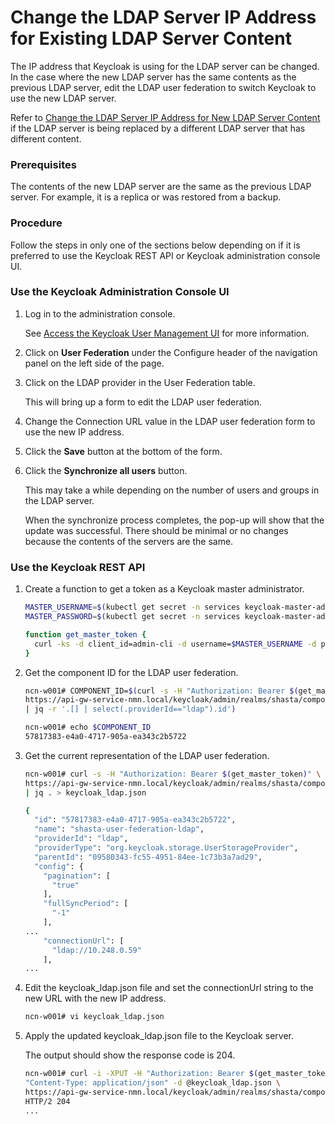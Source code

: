 # Change the LDAP Server IP Address for Existing LDAP Server Content

The IP address that Keycloak is using for the LDAP server can be changed. In the case where the new LDAP server has the same contents as the previous LDAP server, edit the LDAP user federation to switch Keycloak to use the new LDAP server.

Refer to [Change the LDAP Server IP Address for New LDAP Server Content](Change_the_LDAP_Server_IP_Address_for_New_LDAP_Server_Content.md) if the LDAP server is being replaced by a different LDAP server that has different content.

### Prerequisites

The contents of the new LDAP server are the same as the previous LDAP server. For example, it is a replica or was restored from a backup.

### Procedure

Follow the steps in only one of the sections below depending on if it is preferred to use the Keycloak REST API or Keycloak administration console UI.


### Use the Keycloak Administration Console UI

1.  Log in to the administration console.

    See [Access the Keycloak User Management UI](Access_the_Keycloak_User_Management_UI.md) for more information.

2.  Click on **User Federation** under the Configure header of the navigation panel on the left side of the page.

3.  Click on the LDAP provider in the User Federation table.

    This will bring up a form to edit the LDAP user federation.

4.  Change the Connection URL value in the LDAP user federation form to use the new IP address.

5.  Click the **Save** button at the bottom of the form.

6.  Click the **Synchronize all users** button.

    This may take a while depending on the number of users and groups in the LDAP server.

    When the synchronize process completes, the pop-up will show that the update was successful. There should be minimal or no changes because the contents of the servers are the same.


### Use the Keycloak REST API

1.  Create a function to get a token as a Keycloak master administrator.

    ```bash
    MASTER_USERNAME=$(kubectl get secret -n services keycloak-master-admin-auth -ojsonpath='{.data.user}' | base64 -d)
    MASTER_PASSWORD=$(kubectl get secret -n services keycloak-master-admin-auth -ojsonpath='{.data.password}' | base64 -d)

    function get_master_token {
      curl -ks -d client_id=admin-cli -d username=$MASTER_USERNAME -d password=$MASTER_PASSWORD -d grant_type=password https://api-gw-service-nmn.local/keycloak/realms/master/protocol/openid-connect/token | python -c "import sys.json; print json.load(sys.stdin)['access_token']"
    }
    ```

2.  Get the component ID for the LDAP user federation.

    ```bash
    ncn-w001# COMPONENT_ID=$(curl -s -H "Authorization: Bearer $(get_master_token)" \
    https://api-gw-service-nmn.local/keycloak/admin/realms/shasta/components \
    | jq -r '.[] | select(.providerId=="ldap").id')

    ncn-w001# echo $COMPONENT_ID
    57817383-e4a0-4717-905a-ea343c2b5722
    ```

3.  Get the current representation of the LDAP user federation.

    ```bash
    ncn-w001# curl -s -H "Authorization: Bearer $(get_master_token)" \
    https://api-gw-service-nmn.local/keycloak/admin/realms/shasta/components/$COMPONENT_ID \
    | jq . > keycloak_ldap.json

    {
      "id": "57817383-e4a0-4717-905a-ea343c2b5722",
      "name": "shasta-user-federation-ldap",
      "providerId": "ldap",
      "providerType": "org.keycloak.storage.UserStorageProvider",
      "parentId": "09580343-fc55-4951-84ee-1c73b3a7ad29",
      "config": {
        "pagination": [
          "true"
        ],
        "fullSyncPeriod": [
          "-1"
        ],
    ...
        "connectionUrl": [
          "ldap://10.248.0.59"
        ],
    ...
    ```

4.  Edit the keycloak\_ldap.json file and set the connectionUrl string to the new URL with the new IP address.

    ```bash
    ncn-w001# vi keycloak_ldap.json
    ```

5.  Apply the updated keycloak\_ldap.json file to the Keycloak server.

    The output should show the response code is 204.

    ```bash
    ncn-w001# curl -i -XPUT -H "Authorization: Bearer $(get_master_token)" -H \
    "Content-Type: application/json" -d @keycloak_ldap.json \
    https://api-gw-service-nmn.local/keycloak/admin/realms/shasta/components/$COMPONENT_ID
    HTTP/2 204
    ...
    ```

